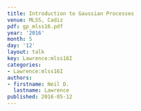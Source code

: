 ```yaml
---
title: Introduction to Gaussian Processes
venue: MLSS, Cadiz
pdf: gp_mlss16.pdf
year: '2016'
month: 5
day: '12'
layout: talk
key: Lawrence:mlss16I
categories:
- Lawrence:mlss16I
authors:
- firstname: Neil D.
  lastname: Lawrence
published: 2016-05-12
---
```

